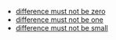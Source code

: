 - [difference must not be zero](/pbt-libraries/rapid/reports/difference_must_not_be_zero.md)
- [difference must not be one](/pbt-libraries/rapid/reports/difference_must_not_be_one.md)
- [difference must not be small](/pbt-libraries/rapid/reports/difference_must_not_be_small.md)
